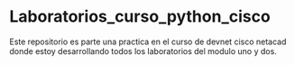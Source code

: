 # Laboratorios_curso_python_cisco

Este repositorio es parte una practica en el curso de devnet cisco netacad donde estoy desarrollando todos los laboratorios del modulo uno y dos.

